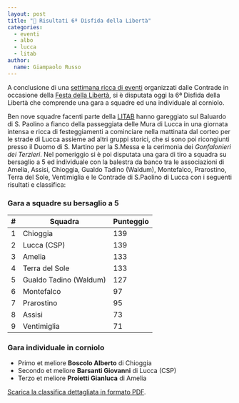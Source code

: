 ```yaml
---
layout: post
title: "🎯 Risultati 6ª Disfida della Libertà"
categories:
  - eventi
  - albo
  - lucca
  - litab
author:
  name: Giampaolo Russo
---
```


A conclusione di una [settimana ricca di eventi](/2024/festa-della-liberta-6) organizzati dalle Contrade in occasione della [Festa della Libertà](/2019/lucca-origini-festa-liberta), si è disputata oggi la 6ª Disfida della Libertà che comprende una gara a squadre ed una individuale al corniolo.

<!-- more -->

Ben nove squadre facenti parte della [LITAB](https://www.litab.net/) hanno gareggiato sul Baluardo di S. Paolino a fianco della passeggiata delle Mura di Lucca in una giornata intensa e ricca di festeggiamenti a cominciare nella mattinata dal corteo per le strade di Lucca assieme ad altri gruppi storici, che si sono poi ricongiunti presso il Duomo di S. Martino per la S.Messa e la cerimonia dei *Gonfalonieri dei Terzieri*. Nel pomeriggio si è poi disputata una gara di tiro a squadra su bersaglio a 5 ed individuale con la balestra da banco tra le associazioni di Amelia, Assisi, Chioggia, Gualdo Tadino (Waldum), Montefalco, Prarostino, Terra del Sole, Ventimiglia e le Contrade di S.Paolino di Lucca con i seguenti risultati e classifica:

### Gara a squadre su bersaglio a 5

| **#** | **Squadra**              | **Punteggio** |
|:-----:|--------------------------|---------------|
|   1   | Chioggia                 |           139 |
|   2   | Lucca (CSP)              |           139 |
|   3   | Amelia                   |           133 |
|   4   | Terra del Sole           |           133 |
|   5   | Gualdo Tadino (Waldum)   |           127 |
|   6   | Montefalco               |            97 |
|   7   | Prarostino               |            95 |
|   8   | Assisi                   |            73 |
|   9   | Ventimiglia              |            71 |

### Gara individuale in corniolo

* Primo et meliore **Boscolo Alberto** di Chioggia
* Secondo et meliore **Barsanti Giovanni** di Lucca (CSP)
* Terzo et meliore **Proietti Gianluca** di Amelia

[Scarica la classifica dettagliata in formato PDF](/assets/files/2024/risultati-disfida-libertà-6.pdf).
